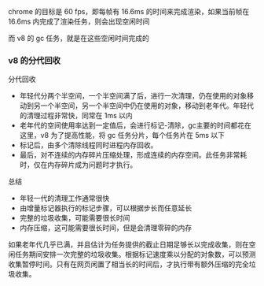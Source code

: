 chrome 的目标是 60 fps，即每帧有 16.6ms 的时间来完成渲染，如果当前帧在 16.6ms 内完成了渲染任务，则会出现空闲时间

而 v8 的 gc 任务，就是在这些空闲时间完成的

### v8 的分代回收

分代回收
  
  - 年轻代分两个半空间，一个半空间满了后，进行一次清理，仍在使用的对象移动到另一个半空间，另一个半空间中仍在使用的对象，移动到老年代。年轻代的清理过程非常快，同常在 1ms 以内
  - 老年代的空间使用率达到一定值后，会进行标记-清除，gc主要的时间都花在这里，v8 为了提高性能，将 gc 任务分片，每个任务片在 5ms 以下
  - 标记后，由多个清除线程同时进程内存回收。
  - 最后，对不连续的内存碎片压缩处理，形成连续的内存空间。此任务非常耗时，仅在内存碎片成为问题时才执行。

总结

  - 年轻一代的清理工作通常很快
  - 由增量标记器执行的标记步骤，可以根据步长而任意延长
  - 完整的垃圾收集，可能需要很长时间
  - 内存压缩，这可能需要很长时间，但是会清理零碎的内存

如果老年代几乎已满，并且估计为任务提供的截止日期足够长以完成收集，则在空闲任务期间安排一次完整的垃圾收集。根据标记速度乘以分配的对象数，可以预测收集暂停时间。只有在网页闲置了相当长的时间后，才执行带有额外压缩的完全垃圾收集。

